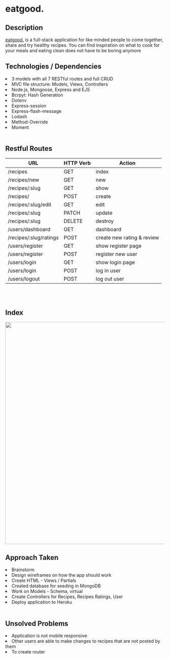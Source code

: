 <h1>eatgood.</h1>

<h2>Description</h2>
<a href = "https://eat-good.herokuapp.com/recipes">eatgood.</a> is a full-stack application for like minded people to come together, share and try healthy recipes. 
You can find inspiration on what to cook for your meals and eating clean does not have to be boring anymore 

<h2> Technologies / Dependencies </h2>
<li> 3 models with all 7 RESTful routes and full CRUD</li>
<li> MVC file structure: Models, Views, Controllers </li>
<li> Node.js, Mongoose, Express and EJS</li>
<li> Bcrpyt: Hash Generation</li>
<li> Dotenv</li>
<li> Express-session</li>
<li> Express-flash-message</li>
<li> Lodash</li>
<li> Method-Override</li>
<li> Moment</li>



<br />

<h2> Restful Routes</h2>

| **URL** | **HTTP Verb** |  **Action**|
|------------|-------------|------------|
| /recipes        | GET       | index  
| /recipes/new        | GET       | new  
| /recipes/:slug       | GET      | show
| /recipes/    | POST       | create 
| /recipes/:slug/edit     | GET       | edit       
|/recipes/:slug    |PATCH        | update
|/recipes/:slug    |DELETE        | destroy
|/users/dashboard      |GET        | dashboard    
|/recipes/:slug/ratings    |POST        | create new rating & review   
|/users/register   |GET        | show register page
|/users/register   |POST        | register new user
|/users/login |GET        | show login page
|/users/login |POST        | log in user
|/users/logout |POST        | log out user

<br />
<br />

<h2>Index</h2>
<img src="public/assets/index.png" width="700">
<br />



<h2> Approach Taken</h2>
<li> Brainstorm</li>
<li> Design wireframes on how the app should work</li>
<li> Create HTML - Views / Partials </li>
<li> Created database for seeding in MongoDB </li>
<li> Work on Models - Schema, virtual</li>
<li> Create Controllers for Recipes, Recipes Ratings, User </li>
<li> Deploy application to Heroku</li>

<br />

<h2> Unsolved Problems</h2>
<li> Application is not mobile responsive</li>
<li> Other users are able to make changes to recipes that are not posted by them</li>
<li> To create router</li>
